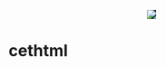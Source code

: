 <p align="center">
  <a href="http://cet.edu.in">
    <img style="background-color: #002147;" src="http://imgur.com/a/6Ogrw">
  </a>
</p>


# cethtml
